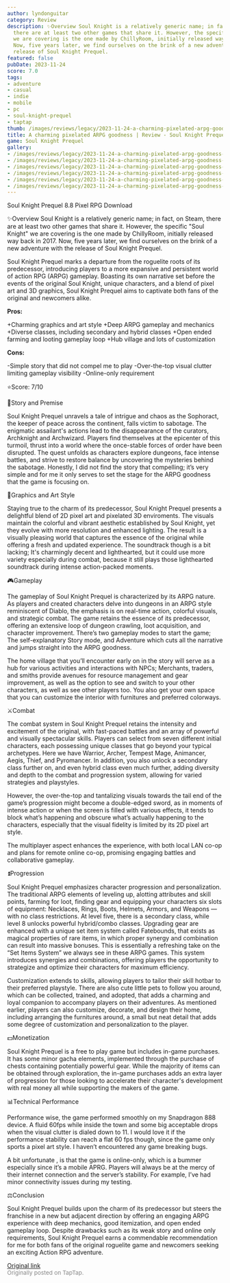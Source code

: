```yaml
---
author: lyndonguitar
category: Review
description: ✨Overview Soul Knight is a relatively generic name; in fact, on Steam,
  there are at least two other games that share it. However, the specific "Soul Knight"
  we are covering is the one made by ChillyRoom, initially released way back in 2017.
  Now, five years later, we find ourselves on the brink of a new adventure with the
  release of Soul Knight Prequel.
featured: false
pubDate: 2023-11-24
score: 7.0
tags:
- adventure
- casual
- indie
- mobile
- pc
- soul-knight-prequel
- taptap
thumb: /images/reviews/legacy/2023-11-24-a-charming-pixelated-arpg-goodness--review---soul-knight-prequel-0.avif
title: A charming pixelated ARPG goodness | Review - Soul Knight Prequel
game: Soul Knight Prequel
gallery:
- /images/reviews/legacy/2023-11-24-a-charming-pixelated-arpg-goodness--review---soul-knight-prequel-0.avif
- /images/reviews/legacy/2023-11-24-a-charming-pixelated-arpg-goodness--review---soul-knight-prequel-1.avif
- /images/reviews/legacy/2023-11-24-a-charming-pixelated-arpg-goodness--review---soul-knight-prequel-2.avif
- /images/reviews/legacy/2023-11-24-a-charming-pixelated-arpg-goodness--review---soul-knight-prequel-3.avif
- /images/reviews/legacy/2023-11-24-a-charming-pixelated-arpg-goodness--review---soul-knight-prequel-4.avif
- /images/reviews/legacy/2023-11-24-a-charming-pixelated-arpg-goodness--review---soul-knight-prequel-5.avif
---
```

Soul Knight Prequel
8.8
Pixel
RPG
Download

✨Overview
Soul Knight is a relatively generic name; in fact, on Steam, there are at least two other games that share it. However, the specific "Soul Knight" we are covering is the one made by ChillyRoom, initially released way back in 2017. Now, five years later, we find ourselves on the brink of a new adventure with the release of Soul Knight Prequel.

Soul Knight Prequel marks a departure from the roguelite roots of its predecessor, introducing players to a more expansive and persistent world of action RPG (ARPG) gameplay. Boasting its own narrative set before the events of the original Soul Knight, unique characters, and a blend of pixel art and 3D graphics, Soul Knight Prequel aims to captivate both fans of the original and newcomers alike.


**Pros:**


+Charming graphics and art style
+Deep ARPG gameplay and mechanics
+Diverse classes, including secondary and hybrid classes
+Open ended farming and looting gameplay loop
+Hub village and lots of customization


**Cons:**


-Simple story that did not compel me to play
-Over-the-top visual clutter limiting gameplay visibility
-Online-only requirement

⭐️Score: 7/10

📖Story and Premise

Soul Knight Prequel unravels a tale of intrigue and chaos as the Sophoract, the keeper of peace across the continent, falls victim to sabotage. The enigmatic assailant's actions lead to the disappearance of the curators, Archknight and Archwizard. Players find themselves at the epicenter of this turmoil, thrust into a world where the once-stable forces of order have been disrupted. The quest unfolds as characters explore dungeons, face intense battles, and strive to restore balance by uncovering the mysteries behind the sabotage. Honestly, I did not find the story that compelling; it’s very simple and for me it only serves to set the stage for the ARPG goodness that the game is focusing on.

🎨Graphics and Art Style

Staying true to the charm of its predecessor, Soul Knight Prequel presents a delightful blend of 2D pixel art and pixelated 3D enviroments. The visuals maintain the colorful and vibrant aesthetic established by Soul Knight, yet they evolve with more resolution and enhanced lighting. The result is a visually pleasing world that captures the essence of the original while offering a fresh and updated experience. The soundtrack though is a bit lacking; It's charmingly decent and lighthearted, but it could use more variety especially during combat, because it still plays those lighthearted soundtrack during intense action-packed moments.

🎮Gameplay

The gameplay of Soul Knight Prequel is characterized by its ARPG nature. As players and created characters delve into dungeons in an ARPG style reminiscent of Diablo, the emphasis is on real-time action, colorful visuals, and strategic combat. The game retains the essence of its predecessor, offering an extensive loop of dungeon crawling, loot acquisition, and character improvement. There’s two gameplay modes to start the game; The self-explanatory Story mode, and Adventure which cuts all the narrative and jumps straight into the ARPG goodness.

The home village that you’ll encounter early on in the story will serve as a hub for various activities and interactions with NPCs; Merchants, traders, and smiths provide avenues for resource management and gear improvement, as well as the option to see and switch to your other characters, as well as see other players too. You also get your own space that you can customize the interior with furnitures and preferred colorways.

⚔️Combat

The combat system in Soul Knight Prequel retains the intensity and excitement of the original, with fast-paced battles and an array of powerful and visually spectacular skills. Players can select from seven different initial characters, each possessing unique classes that go beyond your typical archetypes. Here we have Warrior, Archer, Tempest Mage, Animancer, Aegis, Thief, and Pyromancer. In addition, you also unlock a secondary class further on, and even hybrid class even much further, adding diversity and depth to the combat and progression system, allowing for varied strategies and playstyles.

However, the over-the-top and tantalizing visuals towards the tail end of the game’s progression might become a double-edged sword, as in moments of intense action or when the screen is filled with various effects, it tends to block what’s happening and obscure what’s actually happening to the characters, especially that the visual fidelity is limited by its 2D pixel art style.

The multiplayer aspect enhances the experience, with both local LAN co-op and plans for remote online co-op, promising engaging battles and collaborative gameplay.

⏫Progression

Soul Knight Prequel emphasizes character progression and personalization. The traditional ARPG elements of leveling up, alotting attributes and skill points, farming for loot, finding gear and equipping your characters six slots of equipment: Necklaces, Rings, Boots, Helmets, Armors, and Weapons — with no class restrictions. At level five, there is a secondary class, while level 8 unlocks powerful hybrid/combo classes. Upgrading gear are enhanced with a unique set item system called Fatebounds, that exists as magical properties of rare items, in which proper synergy and combination can result into massive bonuses. This is essentially a refreshing take on the “Set Items System” we always see in these ARPG games. This system introduces synergies and combinations, offering players the opportunity to strategize and optimize their characters for maximum efficiency.

Customization extends to skills, allowing players to tailor their skill hotbar to their preferred playstyle. There are also cute little pets to follow you around, which can be collected, trained, and adopted, that adds a charming and loyal companion to accompany players on their adventures. As mentioned earlier, players can also customize, decorate, and design their home, including arranging the furnitures around, a small but neat detail that adds some degree of customization and personalization to the player.

💵Monetization

Soul Knight Prequel is a free to play game but includes in-game purchases. It has some minor gacha elements, implemented through the purchase of chests containing potentially powerful gear. While the majority of items can be obtained through exploration, the in-game purchases adds an extra layer of progression for those looking to accelerate their character's development with real money all while supporting the makers of the game.

📊Technical Performance

Performance wise, the game performed smoothly on my Snapdragon 888 device. A fluid 60fps while inside the town and some big acceptable drops when the visual clutter is dialed down to 11.  I would love it if the performance stability can reach a flat 60 fps though, since the game only sports a pixel art style. I haven’t encountered any game breaking bugs.

A bit unfortunate , is that the game is online-only, which is a bummer especially since it’s a mobile APRG. Players will always be at the mercy of their internet connection and the server’s stability. For example, I’ve had minor connectivity issues during my testing.

⚖️Conclusion

Soul Knight Prequel builds upon the charm of its predecessor but steers the franchise in a new but adjacent direction by offering an engaging ARPG experience with deep mechanics, good itemization, and open ended gameplay loop. Despite drawbacks such as its weak story and online only requirements, Soul Knight Prequel earns a commendable recommendation for me for both fans of the original roguelite game and newcomers seeking an exciting Action RPG adventure.

[Original link](https://www.taptap.io/post/6586307)<br><span style="font-size: 0.95em; color: #888;">Originally posted on TapTap.</span>